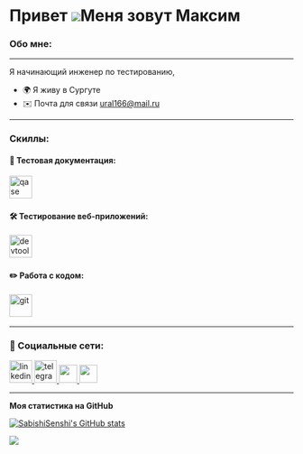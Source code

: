 Привет ![](https://user-images.githubusercontent.com/18350557/176309783-0785949b-9127-417c-8b55-ab5a4333674e.gif)Меня зовут Максим
==============================================================================================================================

### Обо мне:
------------------

Я начинающий инженер по тестированию, 

* 🌍  Я живу в Сургуте
* ✉️  Почта для связи [ural166@mail.ru](mailto:ural166@mail.ru)

---
### Скиллы:
#### 📁 Тестовая документация:

  <div>
    <img src="https://luna1.co/eb0187.png" title="qase" alt="qase" width="40" height="40"/>&nbsp
  </div>

#### 🛠 Тестирование веб-приложений:

  <div>
    <img src="https://d33wubrfki0l68.cloudfront.net/38b5c953a4667366685d55db55d057c86db1fc54/a0fdc/static/acae6b24d940347661ca901ea07f47c1/chrome-dev-logo-icon.png" title="devtools" alt="devtools" width="40" height="40"/>&nbsp
  </div>

#### ✏️ Работа с кодом:

  <div>
    <img src="https://cdn.jsdelivr.net/gh/devicons/devicon/icons/git/git-original.svg" title="git" alt="git" width="40" height="40"/>&nbsp
  </div>

---

### 🤝 Социальные сети:

  <div id="badges">
    <a href="https://www.linkedin.com/in/maksim-uralskiy-8810b5288/" target="_blank">
      <img src="https://cdn-icons-png.flaticon.com/512/2504/2504799.png" width="40" height="40" alt="linkedin" />
    </a>
    <a href="https://t.me/artsiom_qa" target="_blank">
      <img src="https://cdn-icons-png.flaticon.com/512/2111/2111646.png" width="40" height="40" alt="telegram" />
    </a>
    <a href="https://discord.com/users/sabishi_senshi" target="_blank" rel="noreferrer">
      <img src="https://raw.githubusercontent.com/danielcranney/readme-generator/main/public/icons/socials/discord.svg" width="32" height="32" />
    </a>
    <a href="https://www.twitch.tv/Sabishi_Senshi" target="_blank" rel="noreferrer">
      <img src="https://raw.githubusercontent.com/danielcranney/readme-generator/main/public/icons/socials/twitch.svg" width="32" height="32" />
    </a>
  </div>

---

<b>Моя статистика на GitHub</b>

<a href="http://www.github.com/SabishiSenshi"><img src="https://github-readme-stats.vercel.app/api?username=SabishiSenshi&show_icons=true&hide=&count_private=true&title_color=0891b2&text_color=ffffff&icon_color=0891b2&bg_color=1c1917&hide_border=true&show_icons=true" alt="SabishiSenshi's GitHub stats" /></a>

<a href="http://www.github.com/SabishiSenshi"><img src="https://github-readme-streak-stats.herokuapp.com/?user=SabishiSenshi&stroke=ffffff&background=1c1917&ring=0891b2&fire=0891b2&currStreakNum=ffffff&currStreakLabel=0891b2&sideNums=ffffff&sideLabels=ffffff&dates=ffffff&hide_border=true" /></a>
